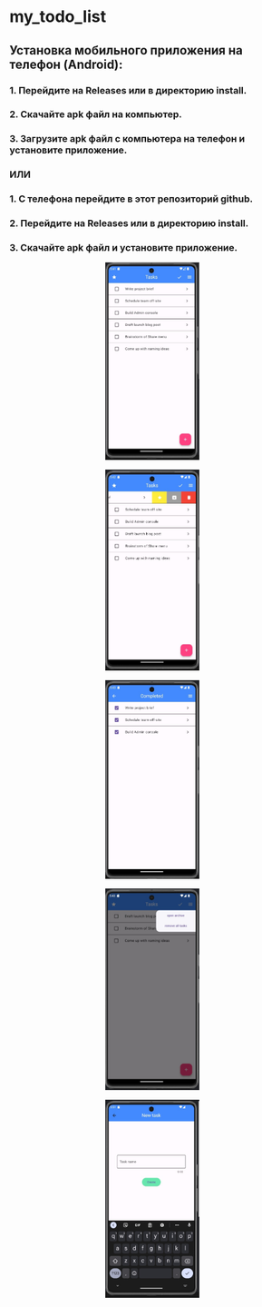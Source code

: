 # my_todo_list


## Установка мобильного приложения на телефон (Android):
### 1. Перейдите на Releases или в директорию install.
### 2. Скачайте apk файл на компьютер.
### 3. Загрузите apk файл с компьютера на телефон и установите приложение.
### ИЛИ 
### 1. С телефона перейдите в этот репозиторий github.
### 2. Перейдите на Releases или в директорию install.
### 3. Скачайте apk файл и установите приложение.

<p align="center" width="100%">
    <img width="33%" src="https://github.com/DefBritva/todo-flutter-bloc-hive/blob/main/images/1.jpg">
</p>

<p align="center" width="100%">
    <img width="33%" src="https://github.com/DefBritva/todo-flutter-bloc-hive/blob/main/images/2.jpg">
</p>

<p align="center" width="100%">
    <img width="33%" src="https://github.com/DefBritva/todo-flutter-bloc-hive/blob/main/images/3.jpg">
</p>

<p align="center" width="100%">
    <img width="33%" src="https://github.com/DefBritva/todo-flutter-bloc-hive/blob/main/images/4.jpg">
</p>

<p align="center" width="100%">
    <img width="33%" src="https://github.com/DefBritva/todo-flutter-bloc-hive/blob/main/images/5.jpg">
</p>


